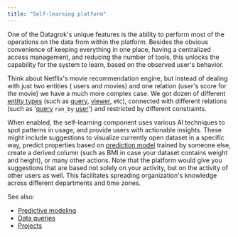 ```yaml
---
title: "Self-learning platform"
---
```


One of the Datagrok's unique features is the ability to perform most of the operations on the data from within the
platform. Besides the obvious convenience of keeping everything in one place, having a centralized access management,
and reducing the number of tools, this unlocks the capability for the system to learn, based on the observed user's
behavior.

Think about Netflix's movie recommendation engine, but instead of dealing with just two entities (
users and movies) and one relation (user's score for the movie) we have a much more complex case. We got dozen of
different [entity types](../../datagrok/concepts/objects.md)
(such as [query](../../access/access.md#data-query), [viewer](../../visualize/viewers/viewers.md), etc), connected with different relations
(such as '[query](../../access/access.md#data-query) `ran_by` [user](../access-control/users-and-groups.md#users)') and restricted by different constraints.

When enabled, the self-learning component uses various AI techniques to spot patterns in usage, and provide users with
actionable insights. These might include suggestions to visualize currently open dataset in a specific way, predict
properties based on [prediction model](../../learn/learn.md) trained by someone else, create a derived column (such as
BMI in case your dataset contains weight and height), or many other actions. Note that the platform would give you
suggestions that are based not solely on your activity, but on the activity of other users as well. This facilitates
spreading organization's knowledge across different departments and time zones.

See also:

* [Predictive modeling](../../learn/learn.md)
* [Data queries](../../access/access.md#data-query)
* [Projects](../../datagrok/concepts/project/project.md)
